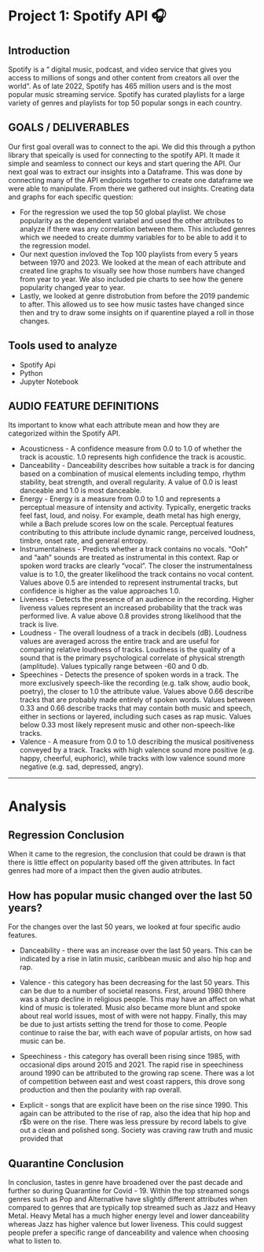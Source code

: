 #  Project 1: Spotify API :headphones:
## Introduction
  Spotify is a “ digital music, podcast, and video service that gives you access to millions of songs and other content from creators all over the world”. As of late 2022, Spotify has 465 million users and is the most popular music streaming service. Spotify has curated playlists for a large variety of genres and playlists for top 50 popular songs in each country. 

##  GOALS / DELIVERABLES
 Our first goal overall was to connect to the api. We did this through a python library that speically is used for connecting to the spotify API. It made it simple and seamless to connect our keys and start quering the API.
 Our next goal was to extract our insights into a Dataframe. This was done by connecting many of the API endpoints together to create one dataframe we were able to manipulate.
 From there we gathered out insights. Creating data and graphs for each specific question:
 *  For the regression we used the top 50 global playlist. We chose popularity as the dependent variabel and used the other attributes to analyze if there was any correlation between them. This included genres which we needed to create dummy variables for to be able to add it to the regression model.
  * Our next question invloved the Top 100 playlists from every 5 years between 1970 and 2023. We looked at the mean of each attribute and created line graphs to visually see how those numbers have changed from year to year. We also included pie charts to see how the genere popularity changed year to year.
  * Lastly, we looked at genre distrobution from before the 2019 pandemic to after. This allowed us to see how music tastes have changed since then and try to draw some insights on if quarentine played a roll in those changes.

 ## Tools used to analyze 
 - Spotify Api
 - Python
 - Jupyter Notebook

##  AUDIO FEATURE DEFINITIONS
 Its important to know what each attribute mean and how they are categorized within the Spotify API.
* Acousticness - A confidence measure from 0.0 to 1.0 of whether the track is acoustic. 1.0 represents high confidence the track is acoustic.
* Danceability - Danceability describes how suitable a track is for dancing based on a combination of musical elements including tempo, rhythm stability, beat strength, and overall regularity. A value of 0.0 is least danceable and 1.0 is most danceable.
 * Energy - Energy is a measure from 0.0 to 1.0 and represents a perceptual measure of intensity and activity. Typically, energetic tracks feel fast, loud, and noisy. For example, death metal has high energy, while a Bach prelude scores low on the scale. Perceptual features contributing to this attribute include dynamic range, perceived loudness, timbre, onset rate, and general entropy.
* Instrumentalness - Predicts whether a track contains no vocals. “Ooh” and “aah” sounds are treated as instrumental in this context. Rap or spoken word tracks are clearly “vocal”. The closer the instrumentalness value is to 1.0, the greater likelihood the track contains no vocal content. Values above 0.5 are intended to represent instrumental tracks, but confidence is higher as the value approaches 1.0.
* Liveness - Detects the presence of an audience in the recording. Higher liveness values represent an increased probability that the track was performed live. A value above 0.8 provides strong likelihood that the track is live.
* Loudness - The overall loudness of a track in decibels (dB). Loudness values are averaged across the entire track and are useful for comparing relative loudness of tracks. Loudness is the quality of a sound that is the primary psychological correlate of physical strength (amplitude). Values typically range between -60 and 0 db.
* Speechines - Detects the presence of spoken words in a track. The more exclusively speech-like the recording (e.g. talk show, audio book, poetry), the closer to 1.0 the attribute value. Values above 0.66 describe tracks that are probably made entirely of spoken words. Values between 0.33 and 0.66 describe tracks that may contain both music and speech, either in sections or layered, including such cases as rap music. Values below 0.33 most likely represent music and other non-speech-like tracks.
* Valence - A measure from 0.0 to 1.0 describing the musical positiveness conveyed by a track. Tracks with high valence sound more positive (e.g. happy, cheerful, euphoric), while tracks with low valence sound more negative (e.g. sad, depressed, angry).
-----------------------------------------------------------------------------------------------------------------------
# Analysis

## Regression Conclusion
   When it came to the regresion, the conclusion that could be drawn is that there is little effect on popularity based off the given attributes. In fact genres had more of a impact then the given audio atributes.

## How has popular music changed over the last 50 years? 
  For the changes over the last 50 years, we looked at four specific audio features.
    
* Danceability - there was an increase over the last 50 years. This can be indicated by a rise in latin music, caribbean music and also hip hop and rap.
    
* Valence - this category has been decreasing for the last 50 years. This can be due to a number of societal reasons. First, around 1980 thhere was a sharp decline in religious people. This may have an affect on what kind of music is tolerated. Music also became more blunt and spoke about real world issues, most of with were not happy. Finally, this may be due to just artists setting the trend for those to come. People continue to raise the bar, with each wave of popular artists, on how sad music can be.
   
* Speechiness - this category has overall been rising since 1985, with occasional dips around 2015 and 2021. The rapid rise in speechiness around 1990 can be attributed to the growing rap scene. There was a lot of competition between east and west coast rappers, this drove song production and then the poularity with rap overall.
    
* Explicit - songs that are explicit have been on the rise since 1990. This again can be attributed to the rise of rap, also the idea that hip hop and r$b were on the rise. There was less pressure by record labels to give out a clean and polished song. Society was craving raw truth and music provided that

## Quarantine Conclusion
  In conclusion, tastes in genre have broadened over the past decade and further so during Quarantine for Covid - 19.  Within the top streamed songs genres such as Pop and Alternative have slightly different attributes when compared to genres that are typically top streamed such as Jazz and Heavy Metal.  Heavy Metal has a much higher energy level and lower danceability whereas Jazz has higher valence but lower liveness.  This could suggest people prefer a specific range of danceability and valence when choosing what to listen to.
